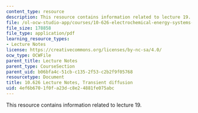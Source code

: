 ```yaml
---
content_type: resource
description: This resource contains information related to lecture 19.
file: /ol-ocw-studio-app/courses/10-626-electrochemical-energy-systems-spring-2014/4ef6b6701f0fa23dc8e24881fe075abc_MIT10_626S14_S11lec19.pdf
file_size: 178858
file_type: application/pdf
learning_resource_types:
- Lecture Notes
license: https://creativecommons.org/licenses/by-nc-sa/4.0/
ocw_type: OCWFile
parent_title: Lecture Notes
parent_type: CourseSection
parent_uid: b06bfa4c-51cb-c135-2f53-c2b2f9f05768
resourcetype: Document
title: 10.626 Lecture Notes, Transient diffusion
uid: 4ef6b670-1f0f-a23d-c8e2-4881fe075abc
---
```

This resource contains information related to lecture 19.